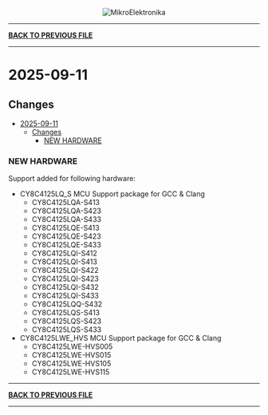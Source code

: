 <p align="center">
  <img src="http://www.mikroe.com/img/designs/beta/logo_small.png?raw=true" alt="MikroElektronika"/>
</p>

---

**[BACK TO PREVIOUS FILE](../changelog.md)**

---

# 2025-09-11

## Changes

- [2025-09-11](#2025-09-11)
  - [Changes](#changes)
    - [NEW HARDWARE](#new-hardware)

### NEW HARDWARE

Support added for following hardware:

+ CY8C4125LQ_S MCU Support package for GCC & Clang
  + CY8C4125LQA-S413
  + CY8C4125LQA-S423
  + CY8C4125LQA-S433
  + CY8C4125LQE-S413
  + CY8C4125LQE-S423
  + CY8C4125LQE-S433
  + CY8C4125LQI-S412
  + CY8C4125LQI-S413
  + CY8C4125LQI-S422
  + CY8C4125LQI-S423
  + CY8C4125LQI-S432
  + CY8C4125LQI-S433
  + CY8C4125LQQ-S432
  + CY8C4125LQS-S413
  + CY8C4125LQS-S423
  + CY8C4125LQS-S433
+ CY8C4125LWE_HVS MCU Support package for GCC & Clang
  + CY8C4125LWE-HVS005
  + CY8C4125LWE-HVS015
  + CY8C4125LWE-HVS105
  + CY8C4125LWE-HVS115

---

**[BACK TO PREVIOUS FILE](../changelog.md)**

---
